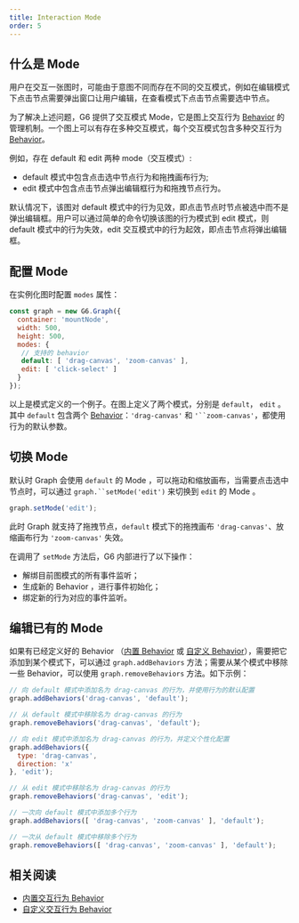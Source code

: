 ```yaml
---
title: Interaction Mode
order: 5
---
```


## 什么是 Mode
用户在交互一张图时，可能由于意图不同而存在不同的交互模式，例如在编辑模式下点击节点需要弹出窗口让用户编辑，在查看模式下点击节点需要选中节点。

为了解决上述问题，G6 提供了交互模式 Mode，它是图上交互行为 [Behavior](./defaultBehavior) 的管理机制。一个图上可以有存在多种交互模式，每个交互模式包含多种交互行为 [Behavior](./defaultBehavior)。

例如，存在 default 和 edit 两种 mode（交互模式）:
- default 模式中包含点击选中节点行为和拖拽画布行为;
- edit 模式中包含点击节点弹出编辑框行为和拖拽节点行为。

默认情况下，该图对 default 模式中的行为见效，即点击节点时节点被选中而不是弹出编辑框。用户可以通过简单的命令切换该图的行为模式到 edit 模式，则 default 模式中的行为失效，edit 交互模式中的行为起效，即点击节点将弹出编辑框。

## 配置 Mode
在实例化图时配置 `modes` 属性：
```javascript
const graph = new G6.Graph({
  container: 'mountNode',
  width: 500,
  height: 500,
  modes: {
   // 支持的 behavior
   default: [ 'drag-canvas', 'zoom-canvas' ],
   edit: [ 'click-select' ]
  }
});
```

以上是模式定义的一个例子。在图上定义了两个模式，分别是 `default`， `edit` 。其中 `default` 包含两个 [Behavior](./defaultBehavior)：`'drag-canvas'` 和 `'``zoom-canvas'`，都使用行为的默认参数。

## 切换 Mode
默认时 Graph 会使用 `default` 的 Mode ，可以拖动和缩放画布，当需要点击选中节点时，可以通过 `graph.``setMode('edit')` 来切换到 `edit` 的 Mode 。

```javascript
graph.setMode('edit');
```

此时 Graph 就支持了拖拽节点，`default` 模式下的拖拽画布 `'drag-canvas'`、放缩画布行为 `'zoom-canvas'` 失效。

在调用了 `setMode` 方法后，G6 内部进行了以下操作：

- 解绑目前图模式的所有事件监听；
- 生成新的 Behavior ，进行事件初始化；
- 绑定新的行为对应的事件监听。


## 编辑已有的 Mode
如果有已经定义好的 Behavior （[内置 Behavior](./defaultBehavior) 或 [自定义 Behavior](../../advanced/custom-behavior)），需要把它添加到某个模式下，可以通过 `graph.addBehaviors` 方法；需要从某个模式中移除一些 Behavior，可以使用 `graph.removeBehaviors` 方法。如下示例：
```javascript
// 向 default 模式中添加名为 drag-canvas 的行为，并使用行为的默认配置
graph.addBehaviors('drag-canvas', 'default');

// 从 default 模式中移除名为 drag-canvas 的行为
graph.removeBehaviors('drag-canvas', 'default');

// 向 edit 模式中添加名为 drag-canvas 的行为，并定义个性化配置
graph.addBehaviors({ 
  type: 'drag-canvas',
  direction: 'x'
}, 'edit');

// 从 edit 模式中移除名为 drag-canvas 的行为
graph.removeBehaviors('drag-canvas', 'edit');

// 一次向 default 模式中添加多个行为
graph.addBehaviors([ 'drag-canvas', 'zoom-canvas' ], 'default');

// 一次从 default 模式中移除多个行为
graph.removeBehaviors([ 'drag-canvas', 'zoom-canvas' ], 'default');
```

## 相关阅读

- [内置交互行为 Behavior](./defaultBehavior)
- [自定义交互行为 Behavior](../../advanced/custom-behavior)
